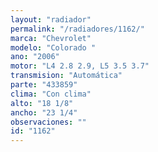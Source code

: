 ```yaml
---
layout: "radiador"
permalink: "/radiadores/1162/"
marca: "Chevrolet"
modelo: "Colorado "
ano: "2006"
motor: "L4 2.8 2.9, L5 3.5 3.7"
transmision: "Automática"
parte: "433859"
clima: "Con clima"
alto: "18 1/8"
ancho: "23 1/4"
observaciones: ""
id: "1162"
---
```



